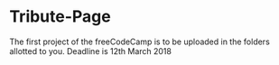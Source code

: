 # Tribute-Page
The first project of the freeCodeCamp is to be uploaded in the folders allotted to you. Deadline is 12th March 2018
